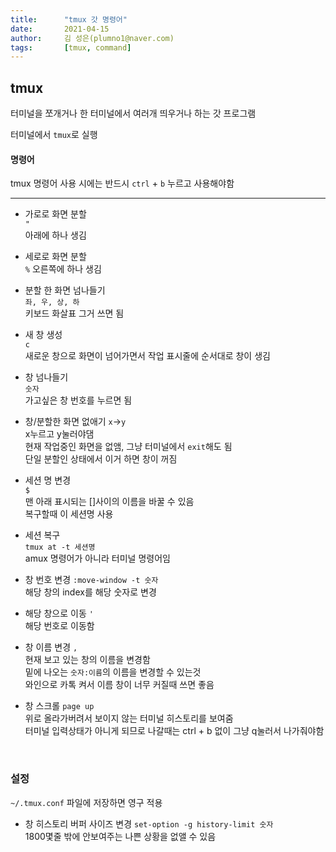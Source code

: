 ```yaml
---
title:      "tmux 갓 명령어"
date:       2021-04-15
author:     김 성은(plumno1@naver.com)
tags:       [tmux, command]
---
```


## tmux
  
터미널을 쪼개거나 한 터미널에서 여러개 띄우거나 하는 갓 프로그램  
  
터미널에서 `tmux`로 실행  
  
#### 명령어

tmux 명령어 사용 시에는 반드시 `ctrl` + `b` 누르고 사용해야함  

----

* 가로로 화면 분할  
  `"`  
  아래에 하나 생김  
  
* 세로로 화면 분할  
  `%`
  오른쪽에 하나 생김  
  
* 분할 한 화면 넘나들기  
  `좌, 우, 상, 하`  
  키보드 화살표 그거 쓰면 됨  
  
* 새 창 생성  
  `c`  
  새로운 창으로 화면이 넘어가면서 작업 표시줄에 순서대로 창이 생김  
  
* 창 넘나들기  
  `숫자`  
  가고싶은 창 번호를 누르면 됨  
  
* 창/분할한 화면 없애기
  `x`->`y`  
  x누르고 y눌러야댐  
  현재 작업중인 화면을 없앰, 그냥 터미널에서 `exit`해도 됨  
  단일 분할인 상태에서 이거 하면 창이 꺼짐  
  
* 세션 명 변경  
  `$`  
  맨 아래 표시되는 []사이의 이름을 바꿀 수 있음  
  복구할때 이 세션명 사용  
  
* 세션 복구  
  `tmux at -t 세션명`  
  amux 명령어가 아니라 터미널 명령어임  
  
* 창 번호 변경
  `:move-window -t 숫자`  
  해당 창의 index를 해당 숫자로 변경  

* 해당 창으로 이동
  `'`  
  해당 번호로 이동함  

* 창 이름 변경
  `,`  
  현재 보고 있는 창의 이름을 변경함  
  밑에 나오는 `숫자:이름`의 이름을 변경할 수 있는것  
  와인으로 카톡 켜서 이름 창이 너무 커질때 쓰면 좋음  

* 창 스크롤
  `page up`  
  위로 올라가버려서 보이지 않는 터미널 히스토리를 보여줌  
  터미널 입력상태가 아니게 되므로 나갈때는 ctrl + b 없이 그냥 q눌러서 나가줘야함  

&nbsp;

### 설정

`~/.tmux.conf` 파일에 저장하면 영구 적용  
  
* 창 히스토리 버퍼 사이즈 변경
  `set-option -g history-limit 숫자`  
  1800몇줄 밖에 안보여주는 나쁜 상황을 없앨 수 있음  

&nbsp;
